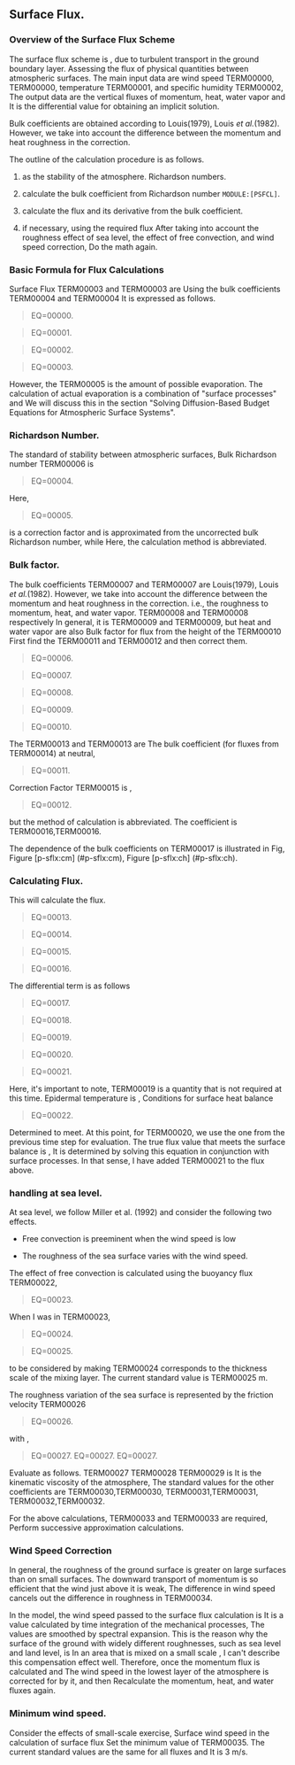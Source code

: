 ## Surface Flux.

### Overview of the Surface Flux Scheme

The surface flux scheme is ,
due to turbulent transport in the ground boundary layer.
Assessing the flux of physical quantities between atmospheric surfaces.
The main input data are wind speed TERM00000, TERM00000, temperature TERM00001, and specific humidity TERM00002,
The output data are the vertical fluxes of momentum, heat, water vapor and
It is the differential value for obtaining an implicit solution.

Bulk coefficients are obtained according to Louis(1979), Louis <span>*et al.*</span>(1982).
However, we take into account the difference between the momentum and heat roughness in the correction.

The outline of the calculation procedure is as follows.

1. as the stability of the atmosphere.
     Richardson numbers.

2. calculate the bulk coefficient from Richardson number `MODULE:[PSFCL]`.

3. calculate the flux and its derivative from the bulk coefficient.

4. if necessary, using the required flux
 After taking into account the roughness effect of sea level, the effect of free convection, and wind speed correction,
 Do the math again.

### Basic Formula for Flux Calculations

Surface Flux TERM00003 and TERM00003 are
Using the bulk coefficients TERM00004 and TERM00004
It is expressed as follows.

> EQ=00000.

> EQ=00001.

> EQ=00002.

> EQ=00003.

However, the TERM00005 is the amount of possible evaporation.
The calculation of actual evaporation is a combination of "surface processes" and
We will discuss this in the section "Solving Diffusion-Based Budget Equations for Atmospheric Surface Systems".

### Richardson Number.

The standard of stability between atmospheric surfaces,
Bulk Richardson number TERM00006 is

> EQ=00004.

Here,

> EQ=00005.

is a correction factor and is approximated from the uncorrected bulk Richardson number, while
Here, the calculation method is abbreviated.

### Bulk factor.

The bulk coefficients TERM00007 and TERM00007 are
Louis(1979), Louis <span>*et al.*</span>(1982).
However, we take into account the difference between the momentum and heat roughness in the correction.
i.e., the roughness to momentum, heat, and water vapor.
TERM00008 and TERM00008 respectively
In general, it is TERM00009 and TERM00009, but heat and water vapor are also
Bulk factor for flux from the height of the TERM00010
First find the TERM00011 and TERM00012 and then correct them.

> EQ=00006.

> EQ=00007.

> EQ=00008.

> EQ=00009.

> EQ=00010.

The TERM00013 and TERM00013 are
The bulk coefficient (for fluxes from TERM00014) at neutral,

> EQ=00011.

Correction Factor TERM00015 is ,

> EQ=00012.

but the method of calculation is abbreviated.
The coefficient is TERM00016,TERM00016.

The dependence of the bulk coefficients on TERM00017 is illustrated in Fig,
Figure [p-sflx:cm\] (#p-sflx:cm), Figure [p-sflx:ch\] (#p-sflx:ch).

### Calculating Flux.

This will calculate the flux.

> EQ=00013.

> EQ=00014.

> EQ=00015.

> EQ=00016.

The differential term is as follows

> EQ=00017.

> EQ=00018.

> EQ=00019.

> EQ=00020.

> EQ=00021.

Here, it's important to note,
TERM00019 is a quantity that is not required at this time.
Epidermal temperature is ,
Conditions for surface heat balance

> EQ=00022.

Determined to meet.
At this point, for TERM00020, we use the one from the previous time step for evaluation.
The true flux value that meets the surface balance is ,
It is determined by solving this equation in conjunction with surface processes.
In that sense, I have added TERM00021 to the flux above.

### handling at sea level.

At sea level, we follow Miller et al. (1992) and consider the following two effects.

 - Free convection is preeminent when the wind speed is low

 - The roughness of the sea surface varies with the wind speed.

The effect of free convection is calculated using the buoyancy flux TERM00022,

> EQ=00023.

When I was in TERM00023,

> EQ=00024.

> EQ=00025.

to be considered by making TERM00024 corresponds to the thickness scale of the mixing layer.
The current standard value is TERM00025 m.

The roughness variation of the sea surface is represented by the friction velocity TERM00026

> EQ=00026.

with ,

> EQ=00027.
> EQ=00027.
> EQ=00027.

Evaluate as follows. TERM00027 TERM00028 TERM00029 is
It is the kinematic viscosity of the atmosphere,
The standard values for the other coefficients are
TERM00030,TERM00030,
TERM00031,TERM00031,
TERM00032,TERM00032.

For the above calculations, TERM00033 and TERM00033 are required,
Perform successive approximation calculations.

### Wind Speed Correction

In general, the roughness of the ground surface is greater on large surfaces than on small surfaces.
The downward transport of momentum is so efficient that the wind just above it is weak,
The difference in wind speed cancels out the difference in roughness in TERM00034.

In the model, the wind speed passed to the surface flux calculation is
It is a value calculated by time integration of the mechanical processes,
The values are smoothed by spectral expansion.
This is the reason why the surface of the ground with widely different roughnesses, such as sea level and land level, is
In an area that is mixed on a small scale ,
I can't describe this compensation effect well.
Therefore, once the momentum flux is calculated and
The wind speed in the lowest layer of the atmosphere is corrected for by it, and then
Recalculate the momentum, heat, and water fluxes again.

### Minimum wind speed.

Consider the effects of small-scale exercise,
Surface wind speed in the calculation of surface flux
Set the minimum value of TERM00035.
The current standard values are the same for all fluxes and
It is 3 m/s.
